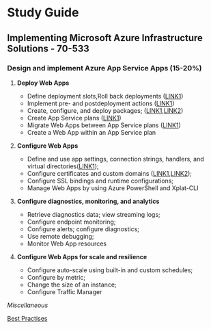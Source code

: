 # Study Guide

## Implementing Microsoft Azure Infrastructure Solutions - 70-533

###  **Design and implement Azure App Service Apps (15-20%)**

1. **Deploy Web Apps** 
   * Define deployment slots,Roll back deployments ([LINK1](https://docs.microsoft.com/en-us/azure/app-service-web/web-sites-staged-publishing))
   * Implement pre- and postdeployment actions ([LINK1](https://github.com/projectkudu/kudu/wiki/Post-Deployment-Action-Hooks))
   * Create, configure, and deploy packages; ([LINK1](https://www.iis.net/learn/publish/using-web-deploy/introduction-to-web-deploy),[LINK2](https://docs.microsoft.com/en-us/azure/vs-azure-tools-publishing-using-powershell-scripts))
   * Create App Service plans ([LINK1](https://docs.microsoft.com/en-us/azure/app-service/azure-web-sites-web-hosting-plans-in-depth-overview)) 
   * Migrate Web Apps between App Service plans ([LINK1](http://stackoverflow.com/questions/23685094/is-it-possible-to-move-a-website-to-a-different-web-hosting-plan)) 
   * Create a Web App within an App Service plan

2. **Configure Web Apps**
   * Define and use app settings, connection strings, handlers, and virtual
     directories([LINK1](https://docs.microsoft.com/en-us/azure/app-service-web/web-sites-configure)); 
   * Configure certificates and custom domains ([LINK1](https://docs.microsoft.com/en-us/azure/app-service-web/web-sites-configure-ssl-certificate),[LINK2](https://docs.microsoft.com/en-us/azure/app-service-web/web-sites-purchase-ssl-web-site)); 
   * Configure SSL bindings and runtime configurations; 
   * Manage Web Apps by using Azure PowerShell and Xplat-CLI

3. **Configure diagnostics, monitoring, and analytics**
   * Retrieve diagnostics data; view streaming logs; 
   * Configure endpoint monitoring; 
   * Configure alerts; configure diagnostics; 
   * Use remote debugging;
   * Monitor Web App resources

4. **Configure Web Apps for scale and resilience**
   * Configure auto-scale using built-in and custom schedules; 
   * Configure by metric; 
   * Change the size of an instance; 
   * Configure Traffic Manager

*Miscellaneous*
  
  [Best Practises](https://docs.microsoft.com/en-us/azure/app-service-web/app-service-best-practices)